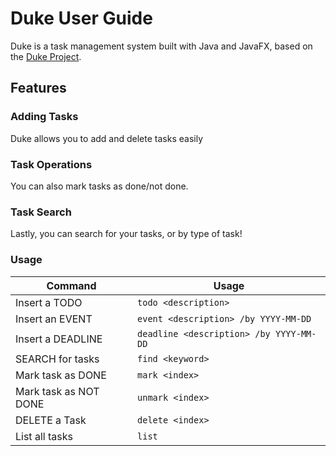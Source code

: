 # Duke User Guide
Duke is a task management system built with Java and JavaFX, based on the [Duke Project](https://nus-cs2103-ay2223s1.github.io/website/se-book-adapted/projectDuke/index.html).


## Features 

### Adding Tasks

Duke allows you to add and delete tasks easily

### Task Operations

You can also mark tasks as done/not done.

### Task Search

Lastly, you can search for your tasks, or by type of task!

### Usage

| Command               | Usage                                   |
|-----------------------|-----------------------------------------|
| Insert a TODO         | `todo <description>`                    |
| Insert an EVENT       | `event <description> /by YYYY-MM-DD`    |
| Insert a DEADLINE     | `deadline <description> /by YYYY-MM-DD` |
| SEARCH for tasks      | `find <keyword>`                        |
| Mark task as DONE     | `mark <index>`                          |
| Mark task as NOT DONE | `unmark <index>`                        |
| DELETE a Task         | `delete <index>`                        |
| List all tasks        | `list`                                  |
